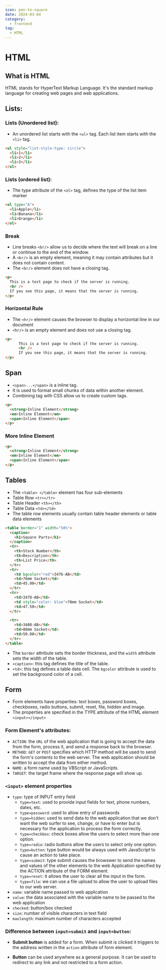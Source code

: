 ```yaml
---
icon: pen-to-square
date: 2024-03-04
category:
  - frontend
tag:
  - HTML
---
```


# HTML

## What is HTML

HTML stands for HyperText Markup Language. It's the standard markup language for creating web pages and web applications.

## Lists:

### Lists (Unordered list):

- An unordered list starts with the `<ul>` tag. Each list item starts with the `<li>` tag.

```html
<ul style="list-style-type: circle">
  <li>1</li>
  <li>2</li>
  <li>3</li>
</ul>
```

### Lists (ordered list):

- The type attribute of the `<ol>` tag, defines the type of the list item marker

```html
<ol type="A">
  <li>Apple</li>
  <li>Banana</li>
  <li>Orange</li>
</ol>
```

### Break

- Line breaks `<br/>` allow us to decide where the text will break on a line or continue to the end of the window.
- A `<br/>` is an empty element, meaning it may contain attributes but it does not contain content.
- The `<br/>` element does not have a closing tag.

```html
<p>
  This is a test page to check if the server is running.
  <br />
  If you see this page, it means that the server is running.
</p>
```

### Horizontal Rule

- The `<hr/>` element causes the browser to display a horizontal line in our document
- `<hr/>` is an empty element and does not use a closing tag.

```html
<p>
      This is a test page to check if the server is running.
      <hr />
      If you see this page, it means that the server is running.
</p>
```

## Span

- `<span>...</span>` is a inline tag.
- It is used to format small chunks of data within another element.
- Combining <span> tag with CSS allow us to create custom tags.

```html
<p>
  <strong>Inline Element</strong>
  <em>Inline Element</em>
  <span>Inline Element</span>
</p>
```

### More Inline Element

```html
<p>
  <strong>Inline Element</strong>
  <em>Inline Element</em>
  <span>Inline Element</span>
</p>
```

## Tables

- The `<table> </table>` element has four sub-elements
- Table Row `<tr></tr>`
- Table Header `<th></th>`
- Table Data `<td></td>`
- The table row elements usually contain table header elements or table data elements

```html
<table border="1" width="50%">
  <caption>
    <h1>Square Parts</h1>
  </caption>
  <tr>
    <th>Stock Number</th>
    <th>Description</th>
    <th>List Price</th>
  </tr>
  <tr>
    <td bgcolor="red">3476-AB</td>
    <td>76mm Socket</td>
    <td>45.00</td>
  </tr>
  <tr>
    <td>3478-AB</td>
    <td style="color: blue">78mm Socket</td>
    <td>47.50</td>
  </tr>

  <tr>
    <td>3480-AB</td>
    <td>80mm Socket</td>
    <td>50.00</td>
  </tr>
</table>
```

- The `border` attribute sets the border thickness, and the `width` attribute sets the width of the table.
- `<caption>`: this tag defines the title of the table.
- `<td>`: this tag defines a table data cell. The `bgcolor` attribute is used to set the background color of a cell.

## Form

- Form elements have properties: text boxes, password boxes, checkboxes, radio buttons, submit, reset, file, hidden and image.
- The properties are specified in the TYPE attribute of the HTML element `<input></input>`

### Form Element's attributes:

- `ACTION`: the `URL` of the web application that is going to accept the data from the form, process it, and send a response back to the browser.
- `METHOD`: `GET` or `POST` specifies which HTTP method will be used to send the form's contents to the web server. The web application should be written to accept the data from either method.
- `NAME`: a form name used by VBScript or JavaScripts.
- `TARGET`: the target frame where the response page will show up.

### `<input>` element properties

- `type`: type of INPUT entry field
  - `type=text`: used to provide input fields for text, phone numbers, dates, etc.
  - `type=password`: used to allow entry of passwords
  - `type=hidden`: used to send data to the web application that we don't want the web surfer to see, change, or have to enter but is necessary for the application to process the form correctly.
  - `type=checkbox`: check boxes allow the users to select more than one option.
  - `type=radio`: radio buttons allow the users to select only one option.
  - `type=button`: type button would be always used with JavaScript to cause an action to take place.
  - `type=submit`: type submit causes the browswer to send the names and values of the other elements to the web Application specified by the ACTION attribute of the FORM element.
  - `type=reset`: it allows the user to clear all the input in the form.
  - `type=file`: we can use a file upload to allow the user to upload files to our web server.
- `name`: variable name passed to web application
- `value`: the data associated with the variable name to be passed to the web application
- `checked`: button/box checked
- `size`: number of visible characters in text field
- `maxlength`: maximum number of characters accepted

### Difference between `input=submit` and `input=button`:

- **Submit button** is added for a form. When submit is clicked it triggers to the address written in the `action` attribute of form element.

- **Button** can be used anywhere as a general purpose. It can be used to redirect to any link and not restricted to a form action.
